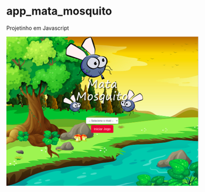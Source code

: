 # app_mata_mosquito
Projetinho em Javascript

<img src="./imagens/Captura de tela de 2021-04-27 22-22-17.png" />

